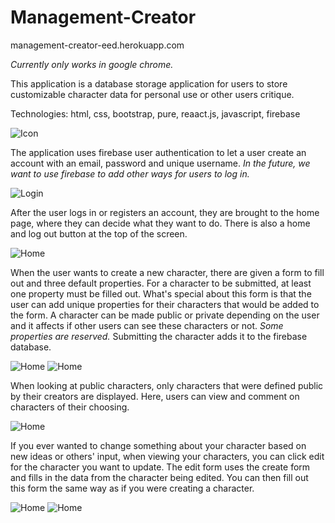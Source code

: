 # Management-Creator

management-creator-eed.herokuapp.com

*Currently only works in google chrome.*

This application is a database storage application for users to store customizable character data for personal use or other users critique.

Technologies: html, css, bootstrap, pure, reaact.js, javascript, firebase

![Icon](/screenshots/placeholder.PNG)

The application uses firebase user authentication to let a user create an account with an email, password and unique username. *In the future, we want to use firebase to add other ways for users to log in.*

![Login](/screenshots/placeholder.PNG)

After the user logs in or registers an account, they are brought to the home page, where they can decide what they want to do. There is also a home and log out button at the top of the screen.

![Home](/screenshots/placeholder.PNG)

When the user wants to create a new character, there are given a form to fill out and three default properties. For a character to be submitted, at least one property must be filled out. What's special about this form is that the user can add unique properties for their characters that would be added to the form. A character can be made public or private depending on the user and it affects if other users can see these characters or not. *Some properties are reserved.* Submitting the character adds it to the firebase database.

![Home](/screenshots/placeholder.PNG)
![Home](/screenshots/placeholder.PNG)

When looking at public characters, only characters that were defined public by their creators are displayed. Here, users can view and comment on characters of their choosing.

![Home](/screenshots/placeholder.PNG)

If you ever wanted to change something about your character based on new ideas or others' input, when viewing your characters, you can click edit for the character you want to update. The edit form uses the create form and fills in the data from the character being edited. You can then fill out this form the same way as if you were creating a character.

![Home](/screenshots/placeholder.PNG)
![Home](/screenshots/placeholder.PNG)
